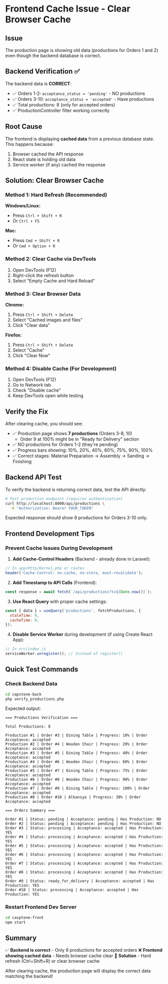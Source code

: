 # Frontend Cache Issue - Clear Browser Cache

## Issue
The production page is showing old data (productions for Orders 1 and 2) even though the backend database is correct.

## Backend Verification ✅

The backend data is **CORRECT**:
- ✅ Orders 1-2: `acceptance_status = 'pending'` - NO productions
- ✅ Orders 3-10: `acceptance_status = 'accepted'` - Have productions
- ✅ Total productions: 8 (only for accepted orders)
- ✅ ProductionController filter working correctly

## Root Cause

The frontend is displaying **cached data** from a previous database state. This happens because:
1. Browser cached the API response
2. React state is holding old data
3. Service worker (if any) cached the response

## Solution: Clear Browser Cache

### Method 1: Hard Refresh (Recommended)
**Windows/Linux:**
- Press `Ctrl + Shift + R`
- Or `Ctrl + F5`

**Mac:**
- Press `Cmd + Shift + R`
- Or `Cmd + Option + R`

### Method 2: Clear Cache via DevTools
1. Open DevTools (F12)
2. Right-click the refresh button
3. Select "Empty Cache and Hard Reload"

### Method 3: Clear Browser Data
**Chrome:**
1. Press `Ctrl + Shift + Delete`
2. Select "Cached images and files"
3. Click "Clear data"

**Firefox:**
1. Press `Ctrl + Shift + Delete`
2. Select "Cache"
3. Click "Clear Now"

### Method 4: Disable Cache (For Development)
1. Open DevTools (F12)
2. Go to Network tab
3. Check "Disable cache"
4. Keep DevTools open while testing

## Verify the Fix

After clearing cache, you should see:
- ✅ Production page shows **7 productions** (Orders 3-8, 10)
  - Order 9 at 100% might be in "Ready for Delivery" section
- ✅ NO productions for Orders 1-2 (they're pending)
- ✅ Progress bars showing: 10%, 20%, 40%, 60%, 75%, 90%, 100%
- ✅ Correct stages: Material Preparation → Assembly → Sanding → Finishing

## Backend API Test

To verify the backend is returning correct data, test the API directly:

```bash
# Test production endpoint (requires authentication)
curl http://localhost:8000/api/productions \
  -H "Authorization: Bearer YOUR_TOKEN"
```

Expected response should show 8 productions for Orders 3-10 only.

## Frontend Development Tips

### Prevent Cache Issues During Development

1. **Add Cache-Control Headers** (Backend - already done in Laravel):
```php
// In app/Http/Kernel.php or routes
header('Cache-Control: no-cache, no-store, must-revalidate');
```

2. **Add Timestamp to API Calls** (Frontend):
```javascript
const response = await fetch(`/api/productions?t=${Date.now()}`);
```

3. **Use React Query** with proper cache settings:
```javascript
const { data } = useQuery('productions', fetchProductions, {
  staleTime: 0,
  cacheTime: 0,
});
```

4. **Disable Service Worker** during development (if using Create React App):
```javascript
// In src/index.js
serviceWorker.unregister(); // Instead of register()
```

## Quick Test Commands

### Check Backend Data
```bash
cd capstone-back
php verify_productions.php
```

Expected output:
```
=== Productions Verification ===

Total Productions: 8

Production #1 | Order #3 | Dining Table | Progress: 10% | Order Acceptance: accepted
Production #2 | Order #4 | Wooden Chair | Progress: 20% | Order Acceptance: accepted
Production #3 | Order #5 | Dining Table | Progress: 40% | Order Acceptance: accepted
Production #4 | Order #6 | Wooden Chair | Progress: 60% | Order Acceptance: accepted
Production #5 | Order #7 | Dining Table | Progress: 75% | Order Acceptance: accepted
Production #6 | Order #8 | Wooden Chair | Progress: 90% | Order Acceptance: accepted
Production #7 | Order #9 | Dining Table | Progress: 100% | Order Acceptance: accepted
Production #8 | Order #10 | Alkansya | Progress: 30% | Order Acceptance: accepted

=== Orders Summary ===

Order #1 | Status: pending | Acceptance: pending | Has Production: NO
Order #2 | Status: pending | Acceptance: pending | Has Production: NO
Order #3 | Status: processing | Acceptance: accepted | Has Production: YES
Order #4 | Status: processing | Acceptance: accepted | Has Production: YES
Order #5 | Status: processing | Acceptance: accepted | Has Production: YES
Order #6 | Status: processing | Acceptance: accepted | Has Production: YES
Order #7 | Status: processing | Acceptance: accepted | Has Production: YES
Order #8 | Status: processing | Acceptance: accepted | Has Production: YES
Order #9 | Status: ready_for_delivery | Acceptance: accepted | Has Production: YES
Order #10 | Status: processing | Acceptance: accepted | Has Production: YES
```

### Restart Frontend Dev Server
```bash
cd casptone-front
npm start
```

## Summary

✅ **Backend is correct** - Only 8 productions for accepted orders
❌ **Frontend showing cached data** - Needs browser cache clear
🔧 **Solution** - Hard refresh (Ctrl+Shift+R) or clear browser cache

After clearing cache, the production page will display the correct data matching the backend!
